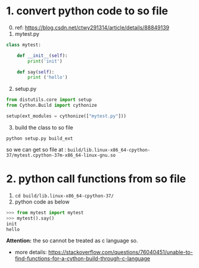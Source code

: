 # 1. convert python code to so file

0. ref: https://blog.csdn.net/ctwy291314/article/details/88849139
1. mytest.py

```python
class mytest:

    def __init__(self):
        print('init')

    def say(self):
        print ('hello')
```

2. setup.py

```python
from distutils.core import setup
from Cython.Build import cythonize

setup(ext_modules = cythonize(["mytest.py"]))
```

3. build the class to so file

```
python setup.py build_ext
```

so we can get so file at : `build/lib.linux-x86_64-cpython-37/mytest.cpython-37m-x86_64-linux-gnu.so`



# 2. python call functions from so file

1. `cd build/lib.linux-x86_64-cpython-37/`
2. python code as below

```python
>>> from mytest import mytest
>>> mytest().say()
init
hello
```


**Attention:** the so cannot be treated as c language so.
   - more details: https://stackoverflow.com/questions/76040451/unable-to-find-functions-for-a-cython-build-through-c-language






